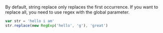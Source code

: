 By default, string replace only replaces the first occurrence. If you want to replace all, you need to use regex with the global parameter.
```javascript
var str = 'hello i am'
str.replace(new RegExp('hello', 'g'), 'great')
```



